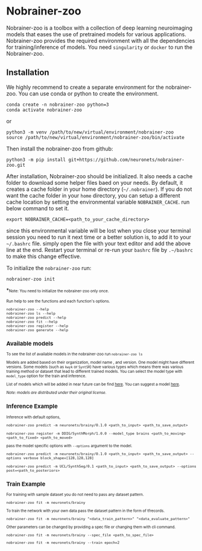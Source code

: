 # Nobrainer-zoo
Nobrainer-zoo is a toolbox with a collection of deep learning neuroimaging models that eases the use of pretrained models for various applications. Nobrainer-zoo provides the required environment with all the dependencies for training/inference of models. You need `singularity` or `docker` to run the Nobrainer-zoo.


## Installation
We highly recommend to create a separate environment for the nobrainer-zoo. You can use conda or python to create the environment.

```
conda create -n nobrainer-zoo python=3
conda activate nobrainer-zoo
```

or 

```
python3 -m venv /path/to/new/virtual/environment/nobrainer-zoo
source /path/to/new/virtual/environment/nobrainer-zoo/bin/activate
```

Then install the nobrainer-zoo from github:

```
python3 -m pip install git+https://github.com/neuronets/nobrainer-zoo.git
```

After installation, Nobrainer-zoo should be initialized. It also needs a cache folder to download some helper files baed on your needs. By default, it creates a cache folder in your home directory (`~/.nobrainer`). If you do not want the cache folder in your `home` directory, you can setup a different cache location by setting the environmental variable `NOBRAINER_CACHE`. run below command to set it.

```
export NOBRAINER_CACHE=<path_to_your_cache_directory>
```

since this environmental variable will be lost when you close your terminal session you need to run it next time or a better solution is, to add it to your `~/.bashrc` file. 
simply open the file with your text editor and add the above line at the end. Restart your terminal or re-run your `bashrc` file by `.~/bashrc` to make this change effective. 

To initialize the `nobrainer-zoo` run:

```
nobrainer-zoo init
```

*<font size="1">Note: You need to initialize the nobrainer-zoo only once.

Run help to see the functions and each function's options.

```
nobrainer-zoo --help
nobrainer-zoo ls --help
nobrainer-zoo predict --help
nobrainer-zoo fit --help
nobrainer-zoo register --help
nobrainer-zoo generate --help
```

## Available models

To see the list of available models in the nobrainer-zoo run `nobrainer-zoo ls`

Models are added based on their organization, model name , and version. One model might have different versions. Some models (such as `kwyk` or `SyntSR`) have various types which means there was various training method or dataset that lead to different trained models. You can select the model type with `model_type` option for the train and inference.


List of models which will be added in near future can be find [here](https://github.com/Hoda1394/zoo/blob/add/inference_scripts/models_to_add.md). You can suggest a model [here](https://github.com/neuronets/zoo/issues/new/choose).

*<font size="1">Note: models are distributed under their original license.</font>*

## Inference Example

Inference with default options,

```
nobrainer-zoo predict -m neuronets/brainy/0.1.0 <path_to_input> <path_to_save_output>

nobrainer-zoo register -m DDIG/SynthMorph/1.0.0 --model_type brains <path_to_moving> <path_to_fixed> <path_to_moved>
```

pass the model specific options with `--options` argument to the model.

```
nobrainer-zoo predict -m neuronets/brainy/0.1.0 <path_to_input> <path_to_save_output> --options verbose block_shape=[128,128,128]

nobrainer-zoo predict -m UCL/SynthSeg/0.1 <path_to_input> <path_to_save_output> --options post=<path_to_posteriors>
```

## Train Example

For training with sample dataset you do not need to pass any dataset pattern.

```
nobrainer-zoo fit -m neuronets/brainy
```

To train the network with your own data pass the dataset pattern in the form of tfrecords.

```
nobrainer-zoo fit -m neuronets/brainy "<data_train_pattern>" "<data_evaluate_pattern>"
```

Other parameters can be changed by providing a spec file or changing them with cli command.

```
nobrainer-zoo fit -m neuronets/brainy --spec_file <path_to_spec_file>
```

```
nobrainer-zoo fit -m neuronets/brainy --train epoch=2
```
